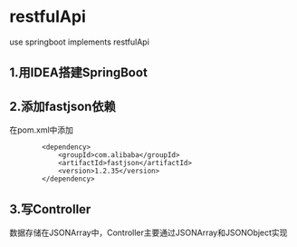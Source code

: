 # restfulApi
use springboot implements restfulApi

## 1.用IDEA搭建SpringBoot  

## 2.添加fastjson依赖  
在pom.xml中添加
```
        <dependency>
            <groupId>com.alibaba</groupId>
            <artifactId>fastjson</artifactId>
            <version>1.2.35</version>
        </dependency>
```

## 3.写Controller
数据存储在JSONArray中，Controller主要通过JSONArray和JSONObject实现
